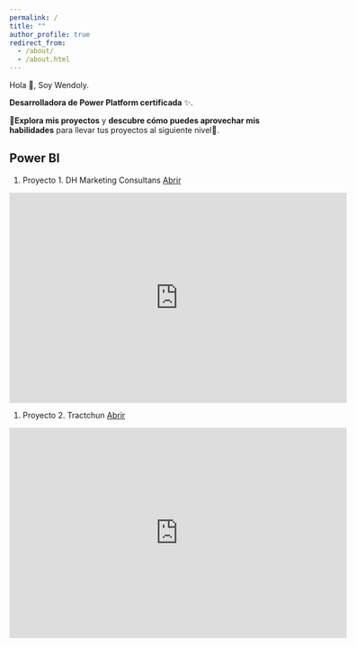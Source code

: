 ```yaml
---
permalink: /
title: ""
author_profile: true
redirect_from: 
  - /about/
  - /about.html
---
```



Hola 👋, Soy Wendoly.

**Desarrolladora de Power Platform certificada** ✨.

🔎**Explora mis proyectos** y **descubre cómo puedes aprovechar mis habilidades** para llevar tus proyectos al siguiente nivel💪.

Power BI
------
1. Proyecto 1. DH Marketing Consultans [Abrir](https://wendolyponce.github.io/portfolio/power-bi-1/) 

<iframe title="Proyecto 1. DH Marketing Consultans" width="600" height="373.5" src="https://app.powerbi.com/view?r=eyJrIjoiZGFlMThkMTUtZTcwYi00YzFiLTlmYzktYjViMDFiMzk4YjE3IiwidCI6ImEzY2QwMDVjLTI1MTQtNDcwOS1iNTg4LTFkNzhiZTM3NTBhNiIsImMiOjl9" frameborder="0" allowFullScreen="true"></iframe>

1. Proyecto 2. Tractchun [Abrir](https://wendolyponce.github.io/portfolio/power-bi-2/) 

<iframe title="Proyecto 2. Tractchun" width="600" height="373.5" src="https://app.powerbi.com/view?r=eyJrIjoiY2YyZjQ0MWQtMzQyNS00NGM4LWE4N2YtNWUzNjNkMWE0N2M0IiwidCI6ImEzY2QwMDVjLTI1MTQtNDcwOS1iNTg4LTFkNzhiZTM3NTBhNiIsImMiOjl9" frameborder="0" allowFullScreen="true"></iframe>


<!-- Power BI
------
1. Cuadro de mandos [Abrir](https://wendolyponce.github.io/portfolio/power-bi-1/) 
1. Proyecto 2 [Abrir](https://wendolyponce.github.io/portfolio/power-bi-1/) 

Power Automate
------
1. Proyecto 3 [Abrir](https://wendolyponce.github.io/portfolio/power-automate-1/) 
1. Proyecto 4 [Abrir](https://wendolyponce.github.io/portfolio/power-automate-1/) 

Power Apps
------
1. Proyecto 5 [Abrir](https://wendolyponce.github.io/portfolio/power-apps-1/) 
1. Proyecto 6 [Abrir](https://wendolyponce.github.io/portfolio/power-apps-1/)  -->